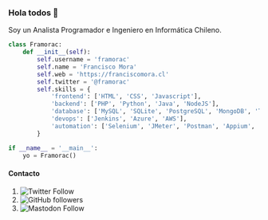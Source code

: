 ### Hola todos 👋

Soy un Analista Programador e Ingeniero en Informática Chileno.

```python
class Framorac:
    def __init__(self):
        self.username = 'framorac'
        self.name = 'Francisco Mora'
        self.web = 'https://franciscomora.cl'
        self.twitter = '@framorac'
        self.skills = {
            'frontend': ['HTML', 'CSS', 'Javascript'],
            'backend': ['PHP', 'Python', 'Java', 'NodeJS'],
            'database': ['MySQL', 'SQLite', 'PostgreSQL', 'MongoDB', 'Transact-SQL'],
            'devops': ['Jenkins', 'Azure', 'AWS'],
            'automation': ['Selenium', 'JMeter', 'Postman', 'Appium', 'TestNG', 'Nunit']
        }

if __name__ = '__main__':
    yo = Framorac()
```

#### Contacto

1. ![Twitter Follow](https://img.shields.io/twitter/follow/framorac?style=social)
2. ![GitHub followers](https://img.shields.io/github/followers/framorac?style=social)
3. ![Mastodon Follow](https://img.shields.io/mastodon/follow/18644?domain=https%3A%2F%2Fmastodon.la&style=social)